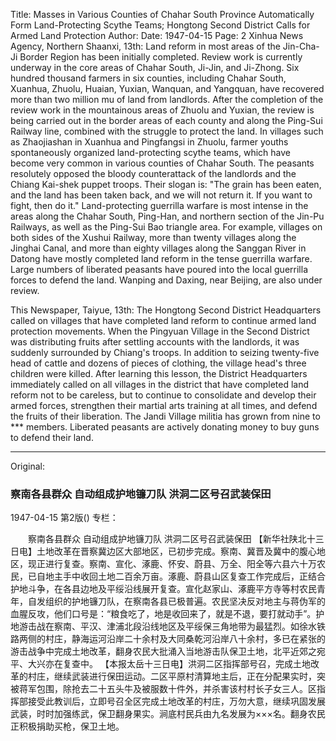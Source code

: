 Title: Masses in Various Counties of Chahar South Province Automatically Form Land-Protecting Scythe Teams; Hongtong Second District Calls for Armed Land Protection
Author:
Date: 1947-04-15
Page: 2
Xinhua News Agency, Northern Shaanxi, 13th: Land reform in most areas of the Jin-Cha-Ji Border Region has been initially completed. Review work is currently underway in the core areas of Chahar South, Ji-Jin, and Ji-Zhong. Six hundred thousand farmers in six counties, including Chahar South, Xuanhua, Zhuolu, Huaian, Yuxian, Wanquan, and Yangquan, have recovered more than two million mu of land from landlords. After the completion of the review work in the mountainous areas of Zhuolu and Yuxian, the review is being carried out in the border areas of each county and along the Ping-Sui Railway line, combined with the struggle to protect the land. In villages such as Zhaojiashan in Xuanhua and Pingfangsi in Zhuolu, farmer youths spontaneously organized land-protecting scythe teams, which have become very common in various counties of Chahar South. The peasants resolutely opposed the bloody counterattack of the landlords and the Chiang Kai-shek puppet troops. Their slogan is: "The grain has been eaten, and the land has been taken back, and we will not return it. If you want to fight, then do it." Land-protecting guerrilla warfare is most intense in the areas along the Chahar South, Ping-Han, and northern section of the Jin-Pu Railways, as well as the Ping-Sui Bao triangle area. For example, villages on both sides of the Xushui Railway, more than twenty villages along the Jinghai Canal, and more than eighty villages along the Sanggan River in Datong have mostly completed land reform in the tense guerrilla warfare. Large numbers of liberated peasants have poured into the local guerrilla forces to defend the land. Wanping and Daxing, near Beijing, are also under review.

This Newspaper, Taiyue, 13th: The Hongtong Second District Headquarters called on villages that have completed land reform to continue armed land protection movements. When the Pingyuan Village in the Second District was distributing fruits after settling accounts with the landlords, it was suddenly surrounded by Chiang's troops. In addition to seizing twenty-five head of cattle and dozens of pieces of clothing, the village head's three children were killed. After learning this lesson, the District Headquarters immediately called on all villages in the district that have completed land reform not to be careless, but to continue to consolidate and develop their armed forces, strengthen their martial arts training at all times, and defend the fruits of their liberation. The Jandi Village militia has grown from nine to *** members. Liberated peasants are actively donating money to buy guns to defend their land.



<hr /> 

Original: 


### 察南各县群众  自动组成护地镰刀队  洪洞二区号召武装保田

1947-04-15
第2版()
专栏：

　　察南各县群众
    自动组成护地镰刀队
    洪洞二区号召武装保田
    【新华社陕北十三日电】土地改革在晋察冀边区大部地区，已初步完成。察南、冀晋及冀中的腹心地区，现正进行复查。察南、宣化、涿鹿、怀安、蔚县、万全、阳全等六县六十万农民，已自地主手中收回土地二百余万亩。涿鹿、蔚县山区复查工作完成后，正结合护地斗争，在各县边地及平绥沿线展开复查。宣化赵家山、涿鹿平方寺等村农民青年，自发组织的护地镰刀队，在察南各县已极普遍。农民坚决反对地主与蒋伪军的血腥反攻，他们口号是：“粮食吃了，地是收回来了，就是不退，要打就动手”。护地游击战在察南、平汉、津浦北段沿线地区及平绥保三角地带为最猛烈。如徐水铁路两侧的村庄，静海运河沿岸二十余村及大同桑乾河沿岸八十余村，多已在紧张的游击战争中完成土地改革，翻身农民大批涌入当地游击队保卫土地，北平近郊之宛平、大兴亦在复查中。
    【本报太岳十三日电】洪洞二区指挥部号召，完成土地改革的村庄，继续武装进行保田运动。二区平原村清算地主后，正在分配果实时，突被蒋军包围，除抢去二十五头牛及被服数十件外，并杀害该村村长子女三人。区指挥部接受此教训后，立即号召全区完成土地改革的村庄，万勿大意，继续巩固发展武装，时时加强练武，保卫翻身果实。涧底村民兵由九名发展为×××名。翻身农民正积极捐助买枪，保卫土地。
